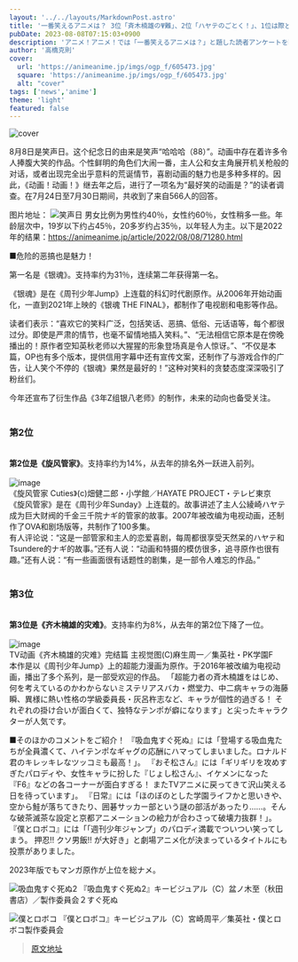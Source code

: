 ```yaml
---
layout: '../../layouts/MarkdownPost.astro'
title: '一番笑えるアニメは？ 3位「斉木楠雄のΨ難」、2位「ハヤテのごとく！」、1位は際どいパロディも魅力の「銀魂」＜23年版＞'
pubDate: 2023-08-08T07:15:03+0900
description: 'アニメ！アニメ！では「一番笑えるアニメは？」と題した読者アンケートを昨年に引き続き実施しました。結果を発表します。'
author: '高橋克則'
cover:
  url: 'https://animeanime.jp/imgs/ogp_f/605473.jpg'
  square: 'https://animeanime.jp/imgs/ogp_f/605473.jpg'
  alt: "cover"
tags: ['news','anime']
theme: 'light'
featured: false
---
```


![cover](https://animeanime.jp/imgs/ogp_f/605473.jpg)

8月8日是笑声日。这个纪念日的由来是笑声“哈哈哈（88）”。动画中存在着许多令人捧腹大笑的作品。个性鲜明的角色们大闹一番，主人公和女主角展开机关枪般的对话，或者出现完全出乎意料的荒诞情节，喜剧动画的魅力也是多种多样的。因此，《动画！动画！》继去年之后，进行了一项名为“最好笑的动画是？”的读者调查。在7月24日至7月30日期间，共收到了来自566人的回答。

图片地址：
![笑声日](https://example.com/笑声日.jpg)
男女比例为男性约40％，女性约60％，女性稍多一些。年龄层次中，19岁以下约占45％，20多岁约占35％，以年轻人为主。以下是2022年的结果：<a href="https://animeanime.jp/article/2022/08/08/71280.html" rel="”nofollow”target=&quot;_blank&quot;">https://animeanime.jp/article/2022/08/08/71280.html</a>

■危险的恶搞也是魅力！

第一名是《银魂》。支持率约为31％，连续第二年获得第一名。

《银魂》是在《周刊少年Jump》上连载的科幻时代剧原作。从2006年开始动画化，一直到2021年上映的《银魂 THE FINAL》，都制作了电视剧和电影等作品。

读者们表示：“喜欢它的笑料广泛，包括笑话、恶搞、低俗、元话语等，每个都很过分。即使是严肃的情节，也毫不留情地插入笑料。”、“无法相信它原本是在傍晚播出的！原作者空知英秋老师以大猩猩的形象登场真是令人惊讶。”、“不仅是本篇，OP也有多个版本，提供信用字幕中还有宣传文案，还制作了与游戏合作的广告，让人笑个不停的《银魂》果然是最好的！”这种对笑料的贪婪态度深深吸引了粉丝们。

今年还宣布了衍生作品《3年Z组银八老师》的制作，未来的动向也备受关注。
<br><br><h3 id="list02" class="subtitle">第2位</h3><br><span class="underline"><span style="font-weight:bold;">第2位是《旋风管家》</span></span>。支持率约为14%，从去年的排名外一跃进入前列。<br><br>![image](https://animeanime.jp/imgs/zoom/605472.jpg)<br><span class="cap txt-center">《旋风管家 Cuties》(c)畑健二郎・小学館／HAYATE PROJECT・テレビ東京</span><br>《旋风管家》是在《周刊少年Sunday》上连载的。故事讲述了主人公綾崎ハヤテ成为巨大财阀的千金三千院ナギ的管家的故事。2007年被改编为电视动画，还制作了OVA和剧场版等，共制作了100多集。<br>有人评论说：“这是一部管家和主人的恋爱喜剧，每周都很享受天然呆的ハヤテ和Tsundere的ナギ的故事。”还有人说：“动画和特摄的模仿很多，追寻原作也很有趣。”还有人说：“有一些画面很有话题性的剧集，是一部令人难忘的作品。”<br><br><h3 id="list03" class="subtitle">第3位</h3><br><span class="underline"><span style="font-weight:bold;">第3位是《齐木楠雄的灾难》</span></span>。支持率约为8%，从去年的第2位下降了一位。<br><br>![image](https://animeanime.jp/imgs/zoom/605473.jpg)<br><span class="cap txt-center">TV动画《齐木楠雄的灾难》完结篇 主视觉图(C)麻生周一／集英社・PK学園F</span><br>本作是以《周刊少年Jump》上的超能力漫画为原作。于2016年被改编为电视动画，播出了多个系列，是一部受欢迎的作品。
「超能力者の斉木楠雄をはじめ、何を考えているのかわからないミステリアスバカ・燃堂力、中二病キャラの海藤瞬、異様に熱い性格の学級委員長・灰呂杵志など、キャラが個性的過ぎる！ それぞれの掛け合いが面白くて、独特なテンポが癖になります」と尖ったキャラクターが人気です。

■そのほかのコメントをご紹介！
『吸血鬼すぐ死ぬ』には「登場する吸血鬼たちが全員濃くて、ハイテンポなギャグの応酬にハマってしまいました。ロナルド君のキレッキレなツッコミも最高！」。
『おそ松さん』には「ギリギリを攻めすぎたパロディや、女性キャラに扮した『じょし松さん』、イケメンになった『F6』などの各コーナーが面白すぎる！ またTVアニメに戻ってきて沢山笑える日を待っています」。
『日常』には「ほのぼのとした学園ライフかと思いきや、空から鮭が落ちてきたり、囲碁サッカー部という謎の部活があったり……。そんな破茶滅茶な設定と京都アニメーションの絵力が合わさって破壊力抜群！」。
『僕とロボコ』には「「週刊少年ジャンプ」のパロディ満載でついつい笑ってしまう。 押忍!! クソ男飯!! が大好き」と劇場アニメ化が決まっているタイトルにも投票がありました。

2023年版でもマンガ原作が上位を総ナメ。

![吸血鬼すぐ死ぬ2](https://animeanime.jp/imgs/zoom/605475.jpg)
『吸血鬼すぐ死ぬ2』キービジュアル（C）盆ノ木至（秋田書店）／製作委員会２すぐ死ぬ

![僕とロボコ](https://animeanime.jp/imgs/zoom/605478.jpg)
『僕とロボコ』キービジュアル（C）宮崎周平／集英社・僕とロボコ製作委員会

>[原文地址](https://animeanime.jp/article/2023/08/08/79152.html)  